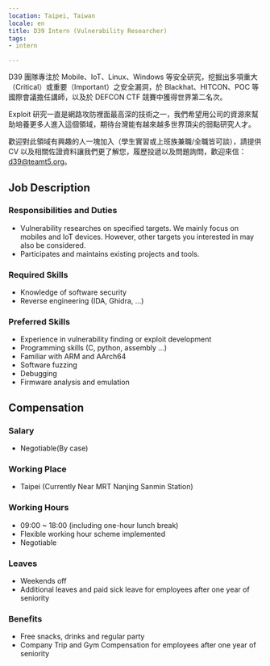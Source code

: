 ```yaml
---
location: Taipei, Taiwan
locale: en
title: D39 Intern (Vulnerability Researcher)
tags:
- intern

---
```

D39 團隊專注於 Mobile、IoT、Linux、Windows 等安全研究，挖掘出多項重大（Critical）或重要（Important）之安全漏洞，於 Blackhat、HITCON、POC 等國際會議擔任講師，以及於 DEFCON CTF 競賽中獲得世界第二名次。

Exploit 研究一直是網路攻防裡面最高深的技術之一，我們希望用公司的資源來幫助培養更多人進入這個領域，期待台灣能有越來越多世界頂尖的弱點研究人才。

歡迎對此領域有興趣的人一塊加入（學生實習或上班族兼職/全職皆可談），請提供 CV 以及相關佐證資料讓我們更了解您，履歷投遞以及問題詢問，歡迎來信：d39@teamt5.org。

## Job Description

### Responsibilities and Duties

* Vulnerability researches on specified targets. We mainly focus on mobiles and IoT devices. However, other targets you interested in may also be considered.
* Participates and maintains existing projects and tools.

### Required Skills

* Knowledge of software security
* Reverse engineering (IDA, Ghidra, ...)

### Preferred Skills

* Experience in vulnerability finding or exploit development
* Programming skills (C, python, assembly ...)
* Familiar with ARM and AArch64
* Software fuzzing
* Debugging
* Firmware analysis and emulation

## Compensation

### Salary

* Negotiable(By case)

### Working Place

* Taipei (Currently Near MRT Nanjing Sanmin Station)

### Working Hours

* 09:00 ~ 18:00 (including one-hour lunch break)
* Flexible working hour scheme implemented
* Negotiable

### Leaves

* Weekends off
* Additional leaves and paid sick leave for employees after one year of seniority

### Benefits

* Free snacks, drinks and regular party
* Company Trip and Gym Compensation for employees after one year of seniority